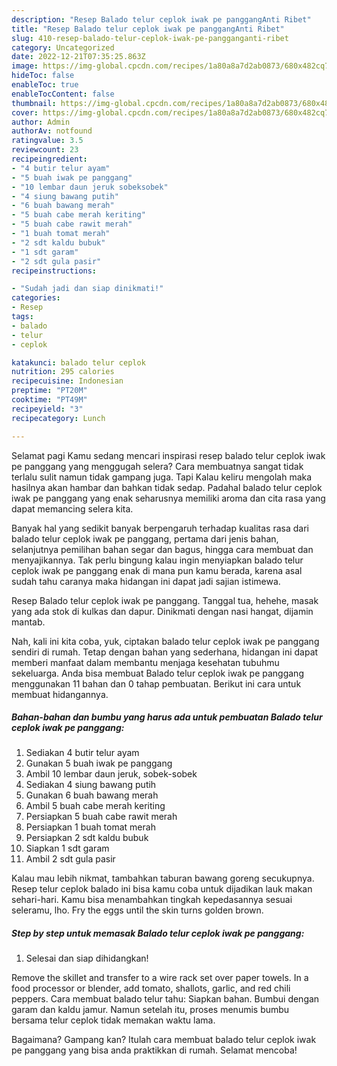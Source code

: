 ```yaml
---
description: "Resep Balado telur ceplok iwak pe panggangAnti Ribet"
title: "Resep Balado telur ceplok iwak pe panggangAnti Ribet"
slug: 410-resep-balado-telur-ceplok-iwak-pe-pangganganti-ribet
category: Uncategorized
date: 2022-12-21T07:35:25.863Z
image: https://img-global.cpcdn.com/recipes/1a80a8a7d2ab0873/680x482cq70/balado-telur-ceplok-iwak-pe-panggang-foto-resep-utama.jpg
hideToc: false
enableToc: true
enableTocContent: false
thumbnail: https://img-global.cpcdn.com/recipes/1a80a8a7d2ab0873/680x482cq70/balado-telur-ceplok-iwak-pe-panggang-foto-resep-utama.jpg
cover: https://img-global.cpcdn.com/recipes/1a80a8a7d2ab0873/680x482cq70/balado-telur-ceplok-iwak-pe-panggang-foto-resep-utama.jpg
author: Admin
authorAv: notfound
ratingvalue: 3.5
reviewcount: 23
recipeingredient:
- "4 butir telur ayam"
- "5 buah iwak pe panggang"
- "10 lembar daun jeruk sobeksobek"
- "4 siung bawang putih"
- "6 buah bawang merah"
- "5 buah cabe merah keriting"
- "5 buah cabe rawit merah"
- "1 buah tomat merah"
- "2 sdt kaldu bubuk"
- "1 sdt garam"
- "2 sdt gula pasir"
recipeinstructions:

- "Sudah jadi dan siap dinikmati!"
categories:
- Resep
tags:
- balado
- telur
- ceplok

katakunci: balado telur ceplok 
nutrition: 295 calories
recipecuisine: Indonesian
preptime: "PT20M"
cooktime: "PT49M"
recipeyield: "3"
recipecategory: Lunch

---
```



Selamat pagi Kamu sedang mencari inspirasi resep balado telur ceplok iwak pe panggang yang menggugah selera? Cara membuatnya sangat tidak terlalu sulit namun tidak gampang juga. Tapi Kalau keliru mengolah maka hasilnya akan hambar dan bahkan tidak sedap. Padahal balado telur ceplok iwak pe panggang yang enak seharusnya memiliki aroma dan cita rasa yang dapat memancing selera kita.


Banyak hal yang sedikit banyak berpengaruh terhadap kualitas rasa dari balado telur ceplok iwak pe panggang, pertama dari jenis bahan, selanjutnya pemilihan bahan segar dan bagus, hingga cara membuat dan menyajikannya. Tak perlu bingung kalau ingin menyiapkan balado telur ceplok iwak pe panggang enak di mana pun kamu berada, karena asal sudah tahu caranya maka hidangan ini dapat jadi sajian istimewa.

Resep Balado telur ceplok iwak pe panggang. Tanggal tua, hehehe, masak yang ada stok di kulkas dan dapur. Dinikmati dengan nasi hangat, dijamin mantab.


Nah, kali ini kita coba, yuk, ciptakan balado telur ceplok iwak pe panggang sendiri di rumah. Tetap dengan bahan yang sederhana, hidangan ini dapat memberi manfaat dalam membantu menjaga kesehatan tubuhmu sekeluarga. Anda bisa membuat Balado telur ceplok iwak pe panggang menggunakan 11 bahan dan 0 tahap pembuatan. Berikut ini cara untuk membuat hidangannya.

<!--inarticleads1-->

##### Bahan-bahan dan bumbu yang harus ada untuk pembuatan Balado telur ceplok iwak pe panggang:

1. Sediakan 4 butir telur ayam
1. Gunakan 5 buah iwak pe panggang
1. Ambil 10 lembar daun jeruk, sobek-sobek
1. Sediakan 4 siung bawang putih
1. Gunakan 6 buah bawang merah
1. Ambil 5 buah cabe merah keriting
1. Persiapkan 5 buah cabe rawit merah
1. Persiapkan 1 buah tomat merah
1. Persiapkan 2 sdt kaldu bubuk
1. Siapkan 1 sdt garam
1. Ambil 2 sdt gula pasir


Kalau mau lebih nikmat, tambahkan taburan bawang goreng secukupnya. Resep telur ceplok balado ini bisa kamu coba untuk dijadikan lauk makan sehari-hari. Kamu bisa menambahkan tingkah kepedasannya sesuai seleramu, lho. Fry the eggs until the skin turns golden brown. 

<!--inarticleads2-->

##### Step by step untuk memasak Balado telur ceplok iwak pe panggang:


1. Selesai dan siap dihidangkan!

Remove the skillet and transfer to a wire rack set over paper towels. In a food processor or blender, add tomato, shallots, garlic, and red chili peppers. Cara membuat balado telur tahu: Siapkan bahan. Bumbui dengan garam dan kaldu jamur. Namun setelah itu, proses menumis bumbu bersama telur ceplok tidak memakan waktu lama. 

Bagaimana? Gampang kan? Itulah cara membuat balado telur ceplok iwak pe panggang yang bisa anda praktikkan di rumah. Selamat mencoba!

